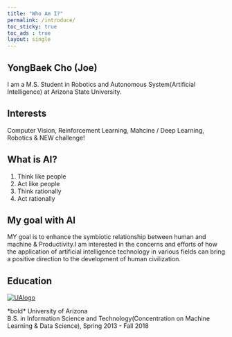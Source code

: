```yaml
---
title: "Who Am I?"
permalink: /introduce/
toc_sticky: true
toc_ads : true
layout: single
---
```


## YongBaek Cho (Joe)

I am a M.S. Student in Robotics and Autonomous System(Artificial Intelligence) at Arizona State University.

## Interests

Computer Vision, Reinforcement Learning, Mahcine / Deep Learning, Robotics & NEW challenge!

## What is AI?

1. Think like people
2. Act like people
3. Think rationally
4. Act rationally 

## My goal with AI

MY goal is to enhance the symbiotic relationship between human and machine & Productivity.I am interested in the concerns and efforts of how the application of artificial intelligence technology in various fields can bring a positive direction to the development of human civilization.

## Education

[![UAlogo](https://user-images.githubusercontent.com/43649503/84980195-5e9aa980-b16c-11ea-9f47-894fbaa9cc22.png)](https://www.arizona.edu)
<div style="text-align: left">*bold* University of Arizona </div>
<div style="text-align: left"> B.S. in Information Science and Technology(Concentration on Machine Learning & Data Science), Spring 2013 - Fall 2018</div> 


